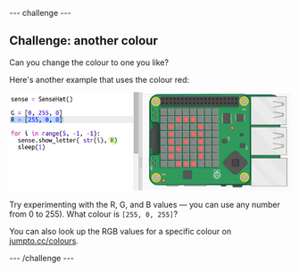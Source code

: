 --- challenge ---
## Challenge: another colour

Can you change the colour to one you like?

Here's another example that uses the colour red:

![screenshot](images/timer-red.png)

Try experimenting with the R, G, and B values — you can use any number from 0 to 255). What colour is `[255, 0, 255]`?

You can also look up the RGB values for a specific colour on <a href="http://jumpto.cc/colours" target="_blank">jumpto.cc/colours</a>.

--- /challenge ---
